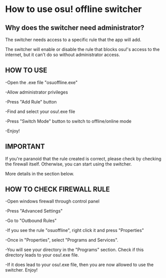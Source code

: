# How to use osu! offline switcher

Why does the switcher need administrator?
----------------------------------------------------------------------------------
The switcher needs access to a specific rule that the app will add.

The switcher will enable or disable the rule that blocks osu!'s access to the internet, but 
it can't do so without administrator access.

HOW TO USE
------------------

-Open the .exe file "osuoffline.exe"

-Allow administrator privileges

-Press "Add Rule" button

-Find and select your osu!.exe file

-Press "Switch Mode" button to switch to offline/online mode

-Enjoy!

IMPORTANT
------------------

If you're paranoid that the rule created is correct, please check by checking the firewall itself.
Otherwise, you can start using the switcher.

More details in the section below.

HOW TO CHECK FIREWALL RULE
---------------------------

-Open windows firewall through control panel

-Press "Advanced Settings"

-Go to "Outbound Rules"

-If you see the rule "osuoffline", right click it and press "Properties"

-Once in "Properties", select "Programs and Services".

-You will see your directory in the "Programs" section. Check if this directory leads to your osu!.exe file.

-If it does lead to your osu!.exe file, then you are now allowed to use the switcher. Enjoy!
